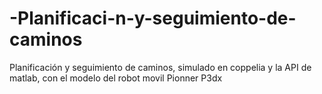 # -Planificaci-n-y-seguimiento-de-caminos
 Planificación y seguimiento de caminos, simulado en coppelia y la API de matlab, con el modelo del robot movil Pionner P3dx
